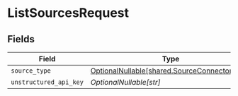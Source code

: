 # ListSourcesRequest


## Fields

| Field                                                                                      | Type                                                                                       | Required                                                                                   | Description                                                                                |
| ------------------------------------------------------------------------------------------ | ------------------------------------------------------------------------------------------ | ------------------------------------------------------------------------------------------ | ------------------------------------------------------------------------------------------ |
| `source_type`                                                                              | [OptionalNullable[shared.SourceConnectorType]](../../models/shared/sourceconnectortype.md) | :heavy_minus_sign:                                                                         | N/A                                                                                        |
| `unstructured_api_key`                                                                     | *OptionalNullable[str]*                                                                    | :heavy_minus_sign:                                                                         | N/A                                                                                        |